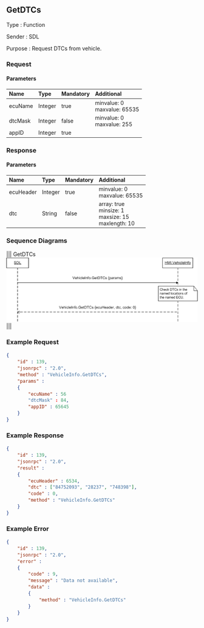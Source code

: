 ## GetDTCs

Type
: Function

Sender
: SDL

Purpose
: Request DTCs from vehicle.

### Request

#### Parameters

|Name|Type|Mandatory|Additional|
|:---|:---|:--------|:---------|
|ecuName|Integer|true|minvalue: 0<br>maxvalue: 65535|
|dtcMask|Integer|false|minvalue: 0<br>maxvalue: 255|
|appID|Integer|true||

### Response

#### Parameters

|Name|Type|Mandatory|Additional|
|:---|:---|:--------|:---------|
|ecuHeader|Integer|true|minvalue: 0<br>maxvalue: 65535|
|dtc|String|false|array: true<br>minsize: 1<br>maxsize: 15<br>maxlength: 10|

### Sequence Diagrams
|||
GetDTCs
![GetDTCs](./assets/GetDTCs.png)
|||

### Example Request

```json
{
	"id" : 139,
	"jsonrpc" : "2.0",
	"method" : "VehicleInfo.GetDTCs",
	"params" :
	{
		"ecuName" : 56
		"dtcMask" : 84,
		"appID" : 65645
	}
}
```
### Example Response

```json
{
	"id" : 139,
	"jsonrpc" : "2.0",
	"result" :
	{
		"ecuHeader" : 6534,
		"dtc" : ["84752093", "28237", "748398"],
		"code" : 0,
		"method" : "VehicleInfo.GetDTCs"
	}
}
```

### Example Error

```json
{
	"id" : 139,
	"jsonrpc" : "2.0",
	"error" :
	{
		"code" : 9,
		"message" : "Data not available",
		"data" :
		{
			"method" : "VehicleInfo.GetDTCs"
		}
	}
}
```
